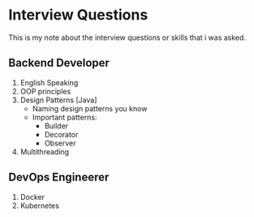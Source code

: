 # Interview Questions
This is my note about the interview questions or skills that i was asked.

## Backend Developer
1. English Speaking
2. OOP principles
3. Design Patterns [Java]
    - Naming design patterns you know
    - Important patterns:
        - Builder
        - Decorator
        - Observer
4. Multithreading


## DevOps Engineerer
1. Docker
2. Kubernetes


